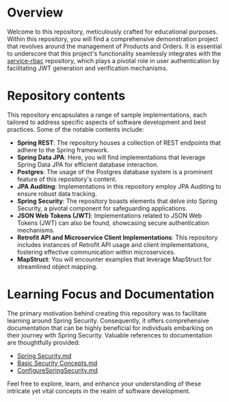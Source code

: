 # Overview

Welcome to this repository, meticulously crafted for educational purposes. Within this repository, you will find a
comprehensive demonstration project that revolves around the management of Products and Orders. It is essential to
underscore that this project's functionality seamlessly integrates with
the [service-rbac](https://github.com/Anuj003Bhatt/service-rbac) repository, which plays a pivotal role in user
authentication by facilitating JWT generation and verification mechanisms.

# Repository contents

This repository encapsulates a range of sample implementations, each tailored to address specific aspects of software
development and best practices. Some of the notable contents include:

- **Spring REST**: The repository houses a collection of REST endpoints that adhere to the Spring framework.
- **Spring Data JPA**: Here, you will find implementations that leverage Spring Data JPA for efficient database
  interaction.
- **Postgres**: The usage of the Postgres database system is a prominent feature of this repository's content.
- **JPA Auditing**: Implementations in this repository employ JPA Auditing to ensure robust data tracking.
- **Spring Security**: The repository boasts elements that delve into Spring Security, a pivotal component for
  safeguarding applications.
- **JSON Web Tokens (JWT)**: Implementations related to JSON Web Tokens (JWT) can also be found, showcasing secure
  authentication mechanisms.
- **Retrofit API and Microservice Client Implementations**: This repository includes instances of Retrofit API usage and
  client implementations, fostering effective communication within microservices.
- **MapStruct**: You will encounter examples that leverage MapStruct for streamlined object mapping.

# Learning Focus and Documentation

The primary motivation behind creating this repository was to facilitate learning around Spring Security. Consequently,
it offers comprehensive documentation that can be highly beneficial for individuals embarking on their journey with
Spring Security. Valuable references to documentation are thoughtfully provided:

- [Spring Security.md](docs%2FSpring%20Security.md)
- [Basic Security Concepts.md](docs%2FBasic%20Security%20Concepts.md)
- [ConfigureSpringSecurity.md](docs%2FConfigureSpringSecurity.md)

Feel free to explore, learn, and enhance your understanding of these intricate yet vital concepts in the realm of
software development.